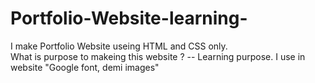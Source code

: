# Portfolio-Website-learning-
I make Portfolio Website useing  HTML and CSS only. 
<br>
What is purpose to makeing this website ? -- Learning purpose.
I use in website "Google font, demi images"


